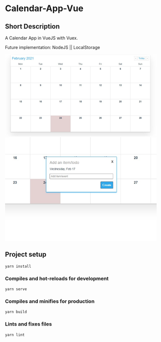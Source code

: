# Calendar-App-Vue

## Short Description

A Calendar App in VueJS with Vuex.

Future implementation: NodeJS || LocalStorage

<img src="/src/assets/Calendar1.jpg" width="500px"/>
<img src="/src/assets/Calendar2.jpg" width="500px"/>

## Project setup
```
yarn install
```

### Compiles and hot-reloads for development
```
yarn serve
```

### Compiles and minifies for production
```
yarn build
```

### Lints and fixes files
```
yarn lint
```




